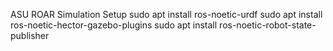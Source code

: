 ASU ROAR Simulation
Setup
sudo apt install ros-noetic-urdf
sudo apt install ros-noetic-hector-gazebo-plugins
sudo apt install ros-noetic-robot-state-publisher
